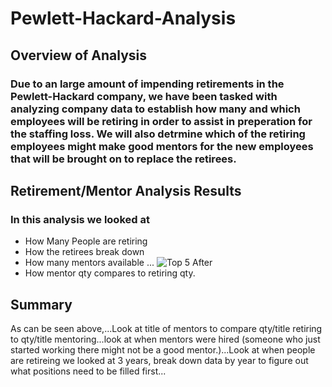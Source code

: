 # Pewlett-Hackard-Analysis
## Overview of Analysis

### Due to an large amount of impending retirements in the Pewlett-Hackard company, we have been tasked with analyzing company data to establish how many and which employees will be retiring in order to assist in preperation for the staffing loss. We will also detrmine which of the retiring employees might make good mentors for the new employees that will be brought on to replace the retirees.

## Retirement/Mentor Analysis Results

### In this analysis we looked at 
  -  How Many People are retiring 
  -  How the retirees break down
  -  How many mentors available ... ![Top 5 After](Resources/Top5_New.PNG)
  -  How mentor qty compares to retiring qty.

## Summary

  As can be seen above,...Look at title of mentors to compare qty/title retiring to qty/title mentoring...look at when mentors were hired (someone who just started working there might not be a good mentor.)...Look at when people are retireing we looked at 3 years, break down data by year to figure out what positions need to be filled first...

